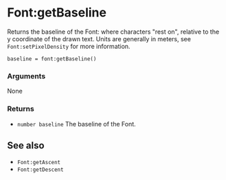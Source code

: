 <!--
category: reference
-->

Font:getBaseline
===

Returns the baseline of the Font: where characters "rest on", relative to the y coordinate of the
drawn text.  Units are generally in meters, see `Font:setPixelDensity` for more information.

    baseline = font:getBaseline()

### Arguments

None

### Returns

- `number baseline` The baseline of the Font.

See also
---

- `Font:getAscent`
- `Font:getDescent`
